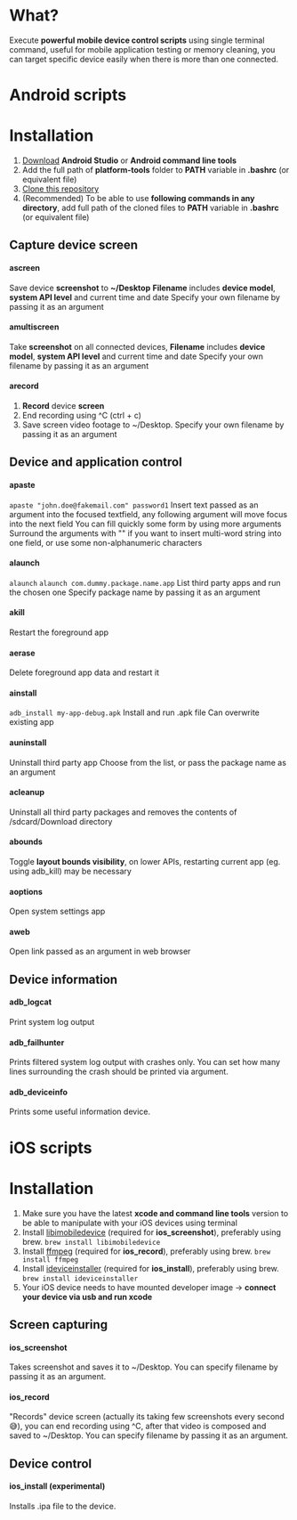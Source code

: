 # What?
Execute **powerful mobile device control scripts** using single terminal command, useful for mobile application testing or memory cleaning, you can target specific device easily when there is more than one connected.

# Android scripts

# Installation
1. [Download](https://developer.android.com/studio/ "Android Studio") **Android Studio** or **Android command line tools**
2. Add the full path of **platform-tools** folder to **PATH** variable in **.bashrc** (or equivalent file)
3. [Clone this repository](https://github.com/IntergalacticPenguin/adb-shortcuts.git "Clone")
4. (Recommended) To be able to use **following commands in any directory**, add full path of the cloned files to **PATH** variable in **.bashrc** (or equivalent file)

## Capture device screen

#### ascreen
Save device **screenshot** to **~/Desktop**
**Filename** includes **device model**, **system API level** and current time and date
Specify your own filename by passing it as an argument

#### amultiscreen
Take **screenshot** on all connected devices,
**Filename** includes **device model**, **system API level** and current time and date
Specify your own filename by passing it as an argument

#### arecord
1. **Record** device **screen**
2. End recording using ^C (ctrl + c)
3. Save screen video footage to ~/Desktop.
Specify your own filename by passing it as an argument

## Device and application control

#### apaste
``apaste "john.doe@fakemail.com" password1``
Insert text passed as an argument into the focused textfield, any following argument will move focus into the next field
You can fill quickly some form by using more arguments
Surround the arguments with "" if you want to insert multi-word string into one field, or use some non-alphanumeric characters

#### alaunch
``alaunch``
``alaunch com.dummy.package.name.app``
List third party apps and run the chosen one
Specify package name by passing it as an argument

#### akill
Restart the foreground app

#### aerase
Delete foreground app data and restart it

#### ainstall
``adb_install my-app-debug.apk``
Install and run .apk file
Can overwrite existing app

#### auninstall
Uninstall third party app
Choose from the list, or pass the package name as an argument

#### acleanup
Uninstall all third party packages and removes the contents of /sdcard/Download directory

#### abounds
Toggle **layout bounds visibility**, on lower APIs, restarting current app (eg. using adb_kill) may be necessary

#### aoptions
Open system settings app

#### aweb
Open link passed as an argument in web browser

## Device information

#### adb_logcat
Print system log output

#### adb_failhunter
Prints filtered system log output with crashes only. You can set how many lines surrounding the crash should be printed via argument.

#### adb_deviceinfo
Prints some useful information device.

# iOS scripts

# Installation
1. Make sure you have the latest **xcode and command line tools** version to be able to manipulate with your iOS devices using terminal
2. Install [libimobiledevice](https://github.com/libimobiledevice/libimobiledevice "libimobiledevice") (required for **ios_screenshot**), preferably using brew. ```brew install libimobiledevice```
3. Install [ffmpeg](https://www.ffmpeg.org/ "ffmpeg") (required for **ios_record**), preferably using brew. ```brew install ffmpeg```
4. Install [ideviceinstaller](https://github.com/libimobiledevice/ideviceinstaller "ideviceinstaller") (required for **ios_install**), preferably using brew. ```brew install ideviceinstaller```
5. Your iOS device needs to have mounted developer image -> **connect your device via usb and run xcode**

## Screen capturing

#### ios_screenshot
Takes screenshot and saves it to ~/Desktop.
You can specify filename by passing it as an argument.

#### ios_record
"Records" device screen (actually its taking few screenshots every second 😅), you can end recording using ^C, after that video is composed and saved to ~/Desktop.
You can specify filename by passing it as an argument.

## Device control
#### ios_install (experimental)
Installs .ipa file to the device.
